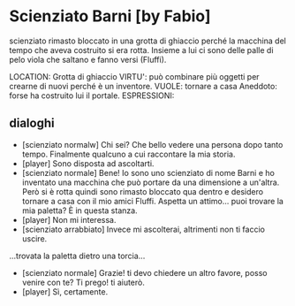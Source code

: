 # Scienziato Barni [by Fabio]

scienziato rimasto bloccato in una grotta di ghiaccio perché la macchina del tempo che aveva costruito si era rotta. Insieme a lui ci sono delle palle di pelo viola che saltano e fanno versi (Fluffi).

LOCATION: Grotta di ghiaccio
VIRTU': può combinare più oggetti per crearne di nuovi perché è un inventore.
VUOLE: tornare a casa
Aneddoto: forse ha costruito lui il portale.
ESPRESSIONI:

## dialoghi

- [scienziato normalw] Chi sei? Che bello vedere una persona dopo tanto tempo. Finalmente qualcuno a cui raccontare la mia storia.
- [player] Sono disposta ad ascoltarti.
- [scienziato normale] Bene! Io sono uno scienziato di nome Barni e ho inventato una macchina che può portare da una dimensione a un'altra. Però si è rotta quindi sono rimasto bloccato qua dentro e desidero tornare a casa con il mio amici Fluffi. Aspetta un attimo… puoi trovare la mia paletta? È in questa stanza.
- [player] Non mi interessa.
- [scienziato arrabbiato] Invece mi ascolterai, altrimenti non ti faccio uscire.

...trovata la paletta dietro una torcia...

- [scienziato normale] Grazie! ti devo chiedere un altro favore, posso venire con te? Ti prego! ti aiuterò.
- [player] Sì, certamente.
